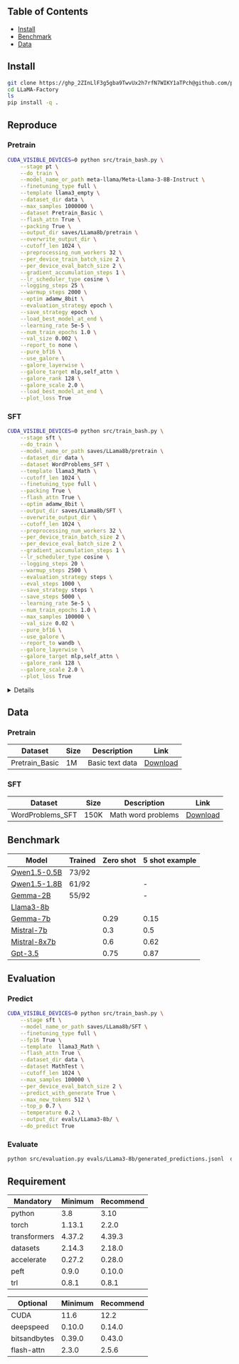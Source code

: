 ## Table of Contents

- [Install](#install)
- [Benchmark](#benchmark)
- [Data](#data)

## Install
```bash
git clone https://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@github.com/pepoo20/LLaMA-Factory.git
cd LLaMA-Factory
ls
pip install -q .
```

## Reproduce
### Pretrain
```bash
CUDA_VISIBLE_DEVICES=0 python src/train_bash.py \
    --stage pt \
    --do_train \
    --model_name_or_path meta-llama/Meta-Llama-3-8B-Instruct \
    --finetuning_type full \
    --template llama3_empty \
    --dataset_dir data \
    --max_samples 1000000 \
    --dataset Pretrain_Basic \
    --flash_attn True \
    --packing True \
    --output_dir saves/LLama8b/pretrain \
    --overwrite_output_dir \
    --cutoff_len 1024 \
    --preprocessing_num_workers 32 \
    --per_device_train_batch_size 2 \
    --per_device_eval_batch_size 2 \
    --gradient_accumulation_steps 1 \
    --lr_scheduler_type cosine \
    --logging_steps 25 \
    --warmup_steps 2000 \
    --optim adamw_8bit \
    --evaluation_strategy epoch \
    --save_strategy epoch \
    --load_best_model_at_end \
    --learning_rate 5e-5 \
    --num_train_epochs 1.0 \
    --val_size 0.002 \
    --report_to none \
    --pure_bf16 \
    --use_galore \
    --galore_layerwise \
    --galore_target mlp,self_attn \
    --galore_rank 128 \
    --galore_scale 2.0 \
    --load_best_model_at_end \
    --plot_loss True
```

### SFT
```bash
CUDA_VISIBLE_DEVICES=0 python src/train_bash.py \
    --stage sft \
    --do_train \
    --model_name_or_path saves/LLama8b/pretrain \
    --dataset_dir data \
    --dataset WordProblems_SFT \
    --template llama3_Math \
    --cutoff_len 1024 \
    --finetuning_type full \
    --packing True \
    --flash_attn True \
    --optim adamw_8bit \
    --output_dir saves/LLama8b/SFT \
    --overwrite_output_dir \
    --cutoff_len 1024 \
    --preprocessing_num_workers 32 \
    --per_device_train_batch_size 2 \
    --per_device_eval_batch_size 2 \
    --gradient_accumulation_steps 1 \
    --lr_scheduler_type cosine \
    --logging_steps 20 \
    --warmup_steps 2500 \
    --evaluation_strategy steps \
    --eval_steps 1000 \
    --save_strategy steps \
    --save_steps 5000 \
    --learning_rate 5e-5 \
    --num_train_epochs 1.0 \
    --max_samples 100000 \
    --val_size 0.02 \
    --pure_bf16 \
    --use_galore \
    --report_to wandb \
    --galore_layerwise \
    --galore_target mlp,self_attn \
    --galore_rank 128 \
    --galore_scale 2.0 \
    --plot_loss True
```

<details>
For other models not llama3, change the `--template` to the corresponding template name.

Pretrain:  
- empty

SFT:  
- WordProblemMath

</details>

## Data
### Pretrain

| Dataset | Size | Description | Link |
| ------- | ---- | ----------- | ---- |
| Pretrain_Basic | 1M | Basic text data | [Download](https://huggingface.co/datasets/MathSymbol/SymbolBasic_1M_v1)

### SFT

| Dataset | Size | Description | Link |
| ------- | ---- | ----------- | ---- |
| WordProblems_SFT | 150K | Math word problems | [Download](https://huggingface.co/datasets/MathSymbol/Symbol_WordProblem)

## Benchmark

| Model                                                    | Trained                  | Zero shot    | 5 shot example  |
| -------------------------------------------------------- | --------------------------- | ----------------- | --------- |
| [Qwen1.5-0.5B](https://huggingface.co/baichuan-inc)         | 73/92                      |             |  |
| [Qwen1.5-1.8B](https://huggingface.co/bigscience)               | 61/92 |    | -         |
| [Gemma-2B](https://huggingface.co/bigscience)              | 55/92 |    | -         |
| [Llama3-8b](https://huggingface.co/THUDM)                 |                           |    |   |
| [Gemma-7b](https://huggingface.co/CohereForAI)          |                     | 0.29     | 0.15    |
| [Mistral-7b](https://huggingface.co/deepseek-ai)     |                   | 0.3     | 0.5  |
| [Mistral-8x7b](https://huggingface.co/tiiuae)                  |                  | 0.6   | 0.62    |
| [Gpt-3.5](https://huggingface.co/google)         |    |   0.75     | 0.87  

## Evaluation

### Predict
```bash
CUDA_VISIBLE_DEVICES=0 python src/train_bash.py \
    --stage sft \
    --model_name_or_path saves/LLama8b/SFT \
    --finetuning_type full \
    --fp16 True \
    --template  llama3_Math \
    --flash_attn True \
    --dataset_dir data \
    --dataset MathTest \
    --cutoff_len 1024 \
    --max_samples 100000 \
    --per_device_eval_batch_size 2 \
    --predict_with_generate True \
    --max_new_tokens 512 \
    --top_p 0.7 \
    --temperature 0.2 \
    --output_dir evals/LLama3-8b/ \
    --do_predict True
```

### Evaluate
```bash
python src/evaluation.py evals/LLama3-8b/generated_predictions.jsonl  data/Math_test.jsonl
```

## Requirement

| Mandatory    | Minimum | Recommend |
| ------------ | ------- | --------- |
| python       | 3.8     | 3.10      |
| torch        | 1.13.1  | 2.2.0     |
| transformers | 4.37.2  | 4.39.3    |
| datasets     | 2.14.3  | 2.18.0    |
| accelerate   | 0.27.2  | 0.28.0    |
| peft         | 0.9.0   | 0.10.0    |
| trl          | 0.8.1   | 0.8.1     |

| Optional     | Minimum | Recommend |
| ------------ | ------- | --------- |
| CUDA         | 11.6    | 12.2      |
| deepspeed    | 0.10.0  | 0.14.0    |
| bitsandbytes | 0.39.0  | 0.43.0    |
| flash-attn   | 2.3.0   | 2.5.6     |

